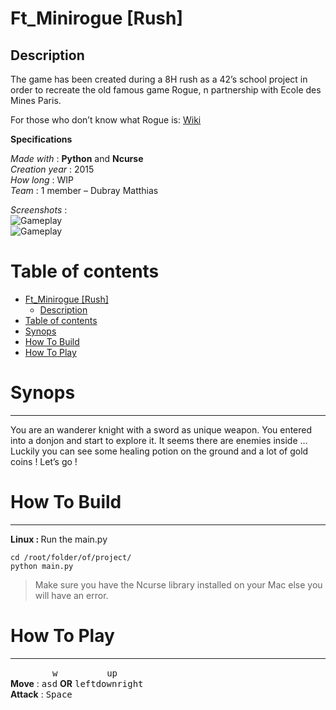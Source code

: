 <html>
<head>
<meta charset="utf-8">
<meta name="viewport" content="width=device-width, initial-scale=1.0">
<link rel="stylesheet" href="https://stackedit.io/res-min/themes/base.css" />
<script type="text/javascript" src="https://cdn.mathjax.org/mathjax/latest/MathJax.js?config=TeX-AMS_HTML"></script>
</head>
<body><div class="container"><h1 id="ftminirogue-rush"><strong>Ft_Minirogue [Rush]</strong></h1>



<h2 id="description">Description</h2>

<p>The game has been created during a 8H rush as a 42’s school project in order to recreate the old famous game Rogue, n partnership with Ecole des Mines Paris.</p>

<p>For those who don’t know what Rogue is: <a href="https://en.wikipedia.org/wiki/Rogue_%28video_game%29">Wiki</a></p>

<p><strong>Specifications</strong></p>

<p><em>Made with</em> : <strong>Python</strong> and <strong>Ncurse</strong> <br>
<em>Creation year</em> : 2015 <br>
<em>How long</em> : WIP <br>
<em>Team</em> : 1 member – Dubray Matthias</p>

<p><em>Screenshots</em> : <br>
 <img src="http://matthiasdubray.com/screenshots/minirogue.png" alt="Gameplay" title=""> <br>
<img src="http://matthiasdubray.com/screenshots/minirogue2.png" alt="Gameplay" title=""></p>

<h1 id="table-of-contents">Table of contents</h1>

<p><div class="toc">
<ul>
<li><a href="#ftminirogue-rush">Ft_Minirogue [Rush]</a><ul>
<li><a href="#description">Description</a></li>
</ul>
</li>
<li><a href="#table-of-contents">Table of contents</a></li>
<li><a href="#synops">Synops</a></li>
<li><a href="#how-to-build">How To Build</a></li>
<li><a href="#how-to-play">How To Play</a></li>
</ul>
</div>
</p>



<h1 id="synops">Synops</h1>

<hr>

<p>You are an wanderer knight with a sword as unique weapon. You entered into a donjon and start to explore it. It seems there are enemies inside … Luckily you can see some healing potion on the ground and a lot of gold coins ! Let’s go !</p>



<h1 id="how-to-build">How To Build</h1>

<hr>

<p><strong>Linux : </strong> Run the main.py</p>

<pre><code>cd /root/folder/of/project/
python main.py
</code></pre>

<blockquote>
  <p>Make sure you have the Ncurse library installed on your Mac else you will have an error.</p>
</blockquote>



<h1 id="how-to-play">How To Play</h1>

<hr>

<p>&nbsp;&nbsp;&nbsp;&nbsp;&nbsp;&nbsp;&nbsp;&nbsp;&nbsp;&nbsp;&nbsp;&nbsp;&nbsp;&nbsp;&nbsp;&nbsp;&nbsp;<kbd>w</kbd>&nbsp;&nbsp;&nbsp;&nbsp;&nbsp;&nbsp;&nbsp;&nbsp;&nbsp;&nbsp;&nbsp;&nbsp;&nbsp;&nbsp;&nbsp;&nbsp;&nbsp;&nbsp;&nbsp;&nbsp;<kbd>up</kbd> <br>
<strong>Move</strong> : <kbd>a</kbd><kbd>s</kbd><kbd>d</kbd> <strong>OR</strong> <kbd>left</kbd><kbd>down</kbd><kbd>right</kbd> <br>
<strong>Attack</strong> : <kbd>Space</kbd></p></div></body>
</html>
